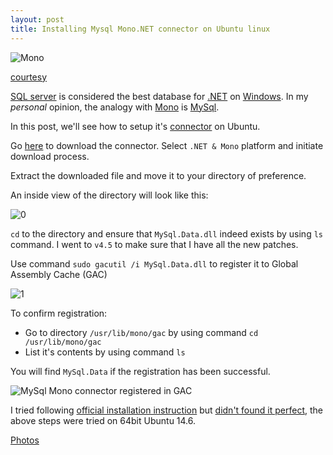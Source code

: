 ```yaml
---
layout: post
title: Installing Mysql Mono.NET connector on Ubuntu linux
---
```


![Mono](https://www.bluewhaleseo.com/wp-content/uploads/2013/11/labimg_940_350_4_mono-project.png)

[courtesy](https://www.bluewhaleseo.com/blog/asp-netc-linux-centos6-apache2-ispconfig3-mono3/)

[SQL server](http://www.microsoft.com/sqlserver/) is considered the best database for [.NET](https://www.microsoft.com/net) on [Windows](https://www.microsoft.com/en-in/windows). In my *personal* opinion, the analogy with [Mono](http://www.mono-project.com/) is [MySql](https://www.mysql.com/).

In this post, we'll see how to setup it's [connector](https://www.mysql.com/products/connector/) on Ubuntu.

Go [here](http://dev.mysql.com/downloads/connector/net/) to download the connector. Select `.NET & Mono` platform and initiate download process.

Extract the downloaded file and move it to your directory of preference.

An inside view of the directory will look like this:

![0](https://lh3.googleusercontent.com/nN4pQvDTU2ywT4RKpV6XVdYgZ7Pw_8CS8v2LoRkDZ0vW8LpLUU_FKUkdLWbzeMO5iUZQ8_BDedjAn8aBF1gQUdnV9sp48p-LpaNJ6QwMv2LOtpn_ydwMK9EUPJwkrFo407xvGgOPGwxADctXYpvCsbcos7sl2PkO_lAdtYus-v3YwBr_C6jG1clLS_y2hJ_ZrYDdxihiCyK4WrVGhSww8tQnGKIBEmC_7EgCc6zZS8dH_PjNXIPZOMHJcOgKsUFqAr-ZXjJoBFtCY_acAVfnUelIL5lZxSbaBSFnexLwGn6CMqPmHef6W1qnlLqm0w_NE03jgftWLm5Zb-f4sRNUbTQFjEkCRFjrCEdC5xnm7J27eXuB0fKwER4OuZO6hXjpJoEEZSkHcRumubCTsmeWi7DAqUf_4WtvSvqDr_gPgdz4YpmyoaoptX3BeONJUrJIWZOoSqJq3DnUH_gJM2gHvyN8T8z97p5-vkJOXkeD-4zi2j2tMHqeTiuzSX-f4rAwNynX6oI8buzFwqK6m6tQgnIAcO0863MnGZB6oqr798le1AnxN_D6a-Stjs7uPkbJbncQ=w1104-h262-no)

`cd` to the directory and ensure that `MySql.Data.dll` indeed exists by using `ls` command. I went to `v4.5` to make sure that I have all the new patches.

Use command `sudo gacutil /i MySql.Data.dll` to register it to Global Assembly Cache (GAC)

![1](https://lh3.googleusercontent.com/vjIRGDgAHD9RzRpZObBQhE9er3XsbNFNlTfFENzNakWBS-DQB3zU6yWiDpQenX8rxZbF7Z3jlSUrwHsFBpc5ZtKATbQcA2WLNpD7WMg6Aw8XXPLxOyBYbVzLvEtee6-ocrgzrsjyzXR-zAuqvMRVDWuYC0KsxKouP0uWBpwoZL51P0kR-mkzlu09sIQ_AvEC2vOrT1ZNFwa9EMewbWChOrZdkSFtuDRA6-vTl3yY8L9vYAHQDwGtmmDmAr3t-rGK5-UO0GT7COUcjQyWP4uvNUEpkZ2EASZnxZONQSCb8J04wkDk2y9TlGPfOAomEmiQVzynE4CeFzkIxjKhz-L9PZTceOUtvGqQmXasauhhV9WUV6WcLwTwi__eSJDWrcq5953-sb3RnpWvumaQRIQQx79o4-UnX7rzCraET1eRZYMlIw6kFGlBpWVjBd-niCSQXc03yBMfDOFr4b10Rmc5580JCnDMj17llBgcPbY5jDbKMfc3u3RSrLXZ4izTG0-98A7qeMwPv3Rl0ZC_E93MjGdGiMRpuTxt84YBIqpOB0KPaVCSgfx7t5l2_k4DsE-Z2Yg3=w722-h180-no)

To confirm registration:
 - Go to directory `/usr/lib/mono/gac` by using command `cd /usr/lib/mono/gac`
 - List it's contents by using command `ls`

You will find `MySql.Data` if the registration has been successful.

![MySql Mono connector registered in GAC](https://lh3.googleusercontent.com/ImIP4NdoCwBJPVb7SxIfjS0jJr2CcW34JayIXGDzYY9rmhkEOM8iF-h3JBfy1cTmJ7YLIZbw0CE_3oZnov7m0Vhh6l5Gk8BzH4eASb-yXBeHNBolMVBDPpxK9MFN3ILzIsPkSrSJShrKsRLZKoxw7FMiXW7l_4l9bbDz2phmJC7u-rsJ3_9TWUo22cgx2tog2kcKEkrKM5bUA-GJsfW9kFmlmZ_SBtvUbeMyuc9TT3Pr5eKanW3EvIPXylIaIdKYF4b51qlExbVcQmI6OOAzVLwUs20zmqaBI9WQOwPaHwtHerbqh068p7fzfH2dz1hCj2vs7kVMpYcQst2YD2999vouJXqzV1DN0IkU1qRMoVSKtHtD69a5c75KCBWALctOSaMUo-XDnNHmm4qX2TfZewD_4PpE9FGdv8XhAFcBcLrirK49th35UCEYUgs-LUIHY_PN0SRqx4SM_31E1pvuYcyBtHYdzsyvvLMnms3eLmCtU_kxp2pKLkIJLF81WLtQ3ZegzoX7zC5U2kQOIGPoQb6p-HPyEUlGCMt1ruKCRGfI1DAzVcrb4jp-Wb_hAJf23RvO=w722-h138-no)

I tried following [official installation instruction](https://dev.mysql.com/doc/connector-net/en/connector-net-installation-unix.html) but [didn't found it perfect](http://stackoverflow.com/questions/34357752/how-to-identify-javascript-undeletable-properties#comment56457971_34357842), the above steps were tried on 64bit Ubuntu 14.6.

[Photos](https://goo.gl/photos/A3gzYoWUq2LDBq2Q9)
